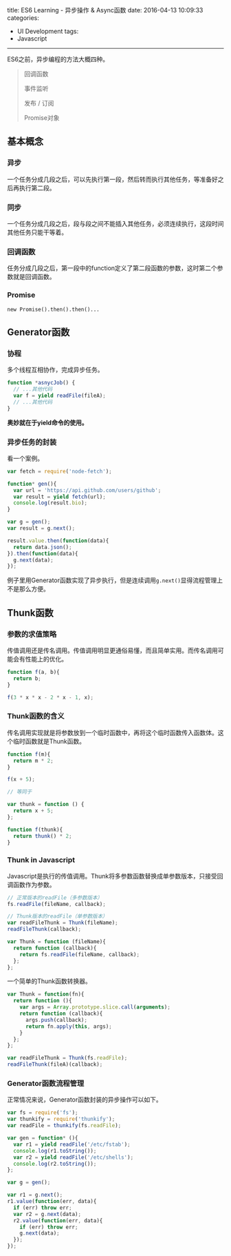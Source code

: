 title: ES6 Learning - 异步操作 & Async函数
date: 2016-04-13 10:09:33
categories:
- UI Development
tags:
- Javascript
---

ES6之前，异步编程的方法大概四种。

> 回调函数
>
> 事件监听
>
> 发布 / 订阅
>
> Promise对象

## 基本概念

### 异步

一个任务分成几段之后，可以先执行第一段，然后转而执行其他任务，等准备好之后再执行第二段。

### 同步

一个任务分成几段之后，段与段之间不能插入其他任务，必须连续执行，这段时间其他任务只能干等着。

### 回调函数

任务分成几段之后，第一段中的function定义了第二段函数的参数，这时第二个参数就是回调函数。

### Promise

    new Promise().then().then()...

<!-- more -->

## Generator函数

### 协程

多个线程互相协作，完成异步任务。

```javascript
function *asnycJob() {
  // ...其他代码
  var f = yield readFile(fileA);
  // ...其他代码
}
```

__奥妙就在于yield命令的使用。__

### 异步任务的封装

看一个案例。

```javascript
var fetch = require('node-fetch');

function* gen(){
  var url = 'https://api.github.com/users/github';
  var result = yield fetch(url);
  console.log(result.bio);
}

var g = gen();
var result = g.next();

result.value.then(function(data){
  return data.json();
}).then(function(data){
  g.next(data);
});
```

例子里用Generator函数实现了异步执行，但是连续调用`g.next()`显得流程管理上不是那么方便。

## Thunk函数

### 参数的求值策略

传值调用还是传名调用。传值调用明显更通俗易懂，而且简单实用。而传名调用可能会有性能上的优化。

```javascript
function f(a, b){
  return b;
}

f(3 * x * x - 2 * x - 1, x);
```

### Thunk函数的含义

传名调用实现就是将参数放到一个临时函数中，再将这个临时函数传入函数体。这个临时函数就是Thunk函数。

```javascript
function f(m){
  return m * 2;
}

f(x + 5);

// 等同于

var thunk = function () {
  return x + 5;
};

function f(thunk){
  return thunk() * 2;
}
```

### Thunk in Javascript

Javascript是执行的传值调用。Thunk将多参数函数替换成单参数版本，只接受回调函数作为参数。

```javascript
// 正常版本的readFile（多参数版本）
fs.readFile(fileName, callback);

// Thunk版本的readFile（单参数版本）
var readFileThunk = Thunk(fileName);
readFileThunk(callback);

var Thunk = function (fileName){
  return function (callback){
    return fs.readFile(fileName, callback);
  };
};
```

一个简单的Thunk函数转换器。

```javascript
var Thunk = function(fn){
  return function (){
    var args = Array.prototype.slice.call(arguments);
    return function (callback){
      args.push(callback);
      return fn.apply(this, args);
    }
  };
};

var readFileThunk = Thunk(fs.readFile);
readFileThunk(fileA)(callback);
```

### Generator函数流程管理

正常情况来说，Generator函数封装的异步操作可以如下。

```javascript
var fs = require('fs');
var thunkify = require('thunkify');
var readFile = thunkify(fs.readFile);

var gen = function* (){
  var r1 = yield readFile('/etc/fstab');
  console.log(r1.toString());
  var r2 = yield readFile('/etc/shells');
  console.log(r2.toString());
};

var g = gen();

var r1 = g.next();
r1.value(function(err, data){
  if (err) throw err;
  var r2 = g.next(data);
  r2.value(function(err, data){
    if (err) throw err;
    g.next(data);
  });
});
```





























